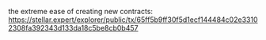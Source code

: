 the extreme ease of creating new contracts: https://stellar.expert/explorer/public/tx/65ff5b9ff30f5d1ecf144484c02e33102308fa392343d133da18c5be8cb0b457
